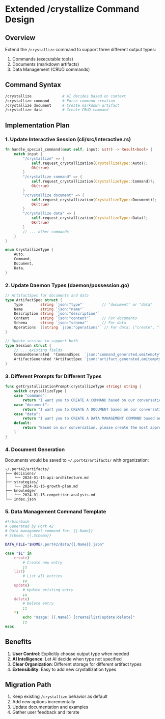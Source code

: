 # Extended /crystallize Command Design

## Overview

Extend the `/crystallize` command to support three different output types:
1. Commands (executable tools)
2. Documents (markdown artifacts)
3. Data Management (CRUD commands)

## Command Syntax

```bash
/crystallize              # AI decides based on context
/crystallize command      # Force command creation
/crystallize document     # Create markdown artifact
/crystallize data         # Create CRUD command
```

## Implementation Plan

### 1. Update Interactive Session (cli/src/interactive.rs)

```rust
fn handle_special_command(&mut self, input: &str) -> Result<bool> {
    match input {
        "/crystallize" => {
            self.request_crystallization(CrystallizeType::Auto)?;
            Ok(true)
        }
        "/crystallize command" => {
            self.request_crystallization(CrystallizeType::Command)?;
            Ok(true)
        }
        "/crystallize document" => {
            self.request_crystallization(CrystallizeType::Document)?;
            Ok(true)
        }
        "/crystallize data" => {
            self.request_crystallization(CrystallizeType::Data)?;
            Ok(true)
        }
        // ... other commands
    }
}

enum CrystallizeType {
    Auto,
    Command,
    Document,
    Data,
}
```

### 2. Update Daemon Types (daemon/possession.go)

```go
// ArtifactSpec for documents and data
type ArtifactSpec struct {
    Type        string `json:"type"`        // "document" or "data"
    Name        string `json:"name"`
    Description string `json:"description"`
    Content     string `json:"content"`     // For documents
    Schema      string `json:"schema"`      // For data
    Operations  []string `json:"operations"` // For data: ["create", "list", "update", "delete"]
}

// Update session to support both
type Session struct {
    // ... existing fields
    CommandGenerated  *CommandSpec  `json:"command_generated,omitempty"`
    ArtifactGenerated *ArtifactSpec `json:"artifact_generated,omitempty"`
}
```

### 3. Different Prompts for Different Types

```go
func getCrystallizationPrompt(crystallizeType string) string {
    switch crystallizeType {
    case "command":
        return "I want you to CREATE A COMMAND based on our conversation..."
    case "document":
        return "I want you to CREATE A DOCUMENT based on our conversation. Generate a markdown document that captures the key insights, decisions, or knowledge we've discussed. Format it with clear sections and actionable content."
    case "data":
        return "I want you to CREATE A DATA MANAGEMENT COMMAND based on our conversation. This should be a command that manages structured data with CRUD operations (create, read, update, delete). Include the data schema and operations."
    default:
        return "Based on our conversation, please create the most appropriate artifact: either a command (executable tool), a document (markdown knowledge), or a data management tool (CRUD operations). Choose what best captures our discussion."
    }
}
```

### 4. Document Generation

Documents would be saved to `~/.port42/artifacts/` with organization:

```
~/.port42/artifacts/
├── decisions/
│   └── 2024-01-15-api-architecture.md
├── strategies/
│   └── 2024-01-15-growth-plan.md
├── knowledge/
│   └── 2024-01-15-competitor-analysis.md
└── index.json
```

### 5. Data Management Command Template

```bash
#!/bin/bash
# Generated by Port 42
# Data management command for: {{.Name}}
# Schema: {{.Schema}}

DATA_FILE="$HOME/.port42/data/{{.Name}}.json"

case "$1" in
    create)
        # Create new entry
        ;;
    list)
        # List all entries
        ;;
    update)
        # Update existing entry
        ;;
    delete)
        # Delete entry
        ;;
    *)
        echo "Usage: {{.Name}} [create|list|update|delete]"
        ;;
esac
```

## Benefits

1. **User Control**: Explicitly choose output type when needed
2. **AI Intelligence**: Let AI decide when type not specified
3. **Clear Organization**: Different storage for different artifact types
4. **Extensibility**: Easy to add new crystallization types

## Migration Path

1. Keep existing `/crystallize` behavior as default
2. Add new options incrementally
3. Update documentation and examples
4. Gather user feedback and iterate